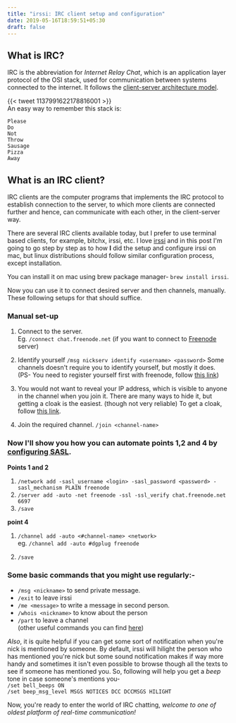 ```yaml
---
title: "irssi: IRC client setup and configuration"
date: 2019-05-16T18:59:51+05:30
draft: false
---
```


## What is IRC?
IRC is the abbreviation for *Internet Relay Chat*, which is an application layer protocol of the OSI stack, used for communication between systems connected to the internet. It follows the [client-server architecture model](https://en.wikipedia.org/wiki/Client%E2%80%93server_model).  

{{< tweet 1137991622178816001 >}}  
An easy way to remember this stack is:  
```
Please
Do
Not
Throw
Sausage
Pizza
Away
```

## What is an IRC client?
IRC clients are the computer programs that implements the IRC protocol to establish connection to the server, to which more clients are connected further and hence, can communicate with each other, in the client-server way.

There are several IRC clients available today, but I prefer to use terminal based clients, for example, bitchx, irssi, etc.
I love [irssi](https://irssi.org/) and in this post I'm going to go step by step as to how **I** did the setup and configure irssi on mac, but linux distributions should follow similar configuration process, except installation.

You can install it on mac using brew package manager- `brew install irssi`. 
 
Now you can use it to connect desired server and then channels, manually. These following setups for that should suffice.  

### Manual set-up

1. Connect to the server.   
Eg. `/connect chat.freenode.net` (if you want to connect to [Freenode](https://freenode.net/) server)  

2. Identify yourself
`/msg nickserv identify <username> <password>`
Some channels doesn't require you to identify yourself, but mostly it does.
(PS- You need to register yourself first with freenode, follow [this link](https://freenode.net/kb/answer/registration))  

3. You would not want to reveal your IP address, which is visible to anyone in the channel when you join it. There are many ways to hide it, but getting a cloak is the easiest. (though not very reliable)
To get a cloak, follow [this link](https://freenode.net/kb/answer/cloaks).  

4. Join the required channel.
`/join <channel-name>`  


### Now I'll show you how you can automate points 1,2 and 4 by [configuring SASL](https://freenode.net/kb/answer/irssi).

**Points 1 and 2**  

1. `/network add -sasl_username <login> -sasl_password <password> -sasl_mechanism PLAIN freenode`
2. `/server add -auto -net freenode -ssl -ssl_verify chat.freenode.net 6697`
3. `/save`

**point 4**  

1. `/channel add -auto <#channel-name> <network>`  
eg. `/channel add -auto #dgplug freenode`  

2. `/save`


### Some basic commands that you might use regularly:-   
* `/msg <nickname>` to send private message.  
* `/exit` to leave irssi  
* `/me <message>` to write a message in second person.  
* `/whois <nickname>` to know about the person  
* `/part` to leave a channel  
(other useful commands you can find [here](https://irssi.org/documentation/help/))   

*Also*, it is quite helpful if you can get some sort of notification when you're nick is mentioned by someone. By default, irssi will hilight the person who has mentioned you're nick but some sound notification makes if way more handy and sometimes it isn't even possible to browse though all the texts to see if someone has mentioned you. So, following will help you get a *beep* tone in case someone's mentions you-  
`/set bell_beeps ON`  
`/set beep_msg_level MSGS NOTICES DCC DCCMSGS HILIGHT`  


Now, you're ready to enter the world of IRC chatting, *welcome to one of oldest platform of real-time communication!*